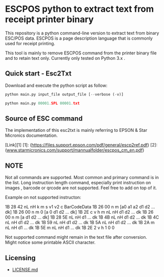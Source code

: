 # ESCPOS python to extract text from receipt printer binary

This repository is a python command-line version to extract text from
binary ESC/POS data. ESCPOS is a page description language that is commonly
used for receipt printing.

This tool is mainly to remove ESCPOS command from the printer binary file and 
to retain text only. Currently only tested on Python 3.x .

## Quick start - Esc2Txt

Download and execute the python script as follow:

```python
python main.py input_file output_file [--verbose (-v)]
```

```python
python main.py 00001.SPL 00001.txt
```

## Source of ESC command

The implementation of this esc2txt is mainly referring to EPSON & Star Micronics documentation.

[Link][1]
[1]: (https://files.support.epson.com/pdf/general/escp2ref.pdf)
[2]: (www.starmicronics.com/support/mannualfolder/escpos_cm_en.pdf) 


## NOTE

Not all commands are supported. Most common and primary command is in the list. Long instruction length command, especially print instruction on images , barcode or qrcode are not supported. Feel free to add on top of it.

Example on not supported instructon:

1B 28 42 nL nH k m s v1 v2 c BarCodeData
1B 26 00 n m [a0 a1 a2 d1 d2 ... dk]
1B 26 00 n m 0 [a 0 d1 d2 ... dk]
1B 2E c v h m nL nH d1 d2 ... dk
1B 26 00 n m [a d1 d2 ... dk]
1B 28 5E nL nH d1 ... dk
1B 4B nL nH d1 d2 ... dk
1B 4C nL nH d1 d2 ... dk
1B 59 nL nH d1 d2 ... dk
1B 5A nL nH d1 d2 ... dk
1B 2A m nL nH d1 ... dk
1B 5E m nL nH d1 ... dk
1B 2E 2 v h 1 0 0

Not supported command might remain in the text file after conversion. Might notice some printable ASCII character.

## Licensing

- [LICENSE.md](LICENSE.md)



